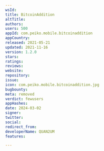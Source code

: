 ```yaml
---
wsId: 
title: BitcoinAddition
altTitle: 
authors: 
users: 500
appId: com.peiko.mobile.bitcoinaddition
appCountry: 
released: 2021-05-21
updated: 2021-11-16
version: 1.2.0
stars: 
ratings: 
reviews: 
website: 
repository: 
issue: 
icon: com.peiko.mobile.bitcoinaddition.jpg
bugbounty: 
meta: removed
verdict: fewusers
appHashes: 
date: 2024-03-02
signer: 
twitter: 
social: 
redirect_from: 
developerName: QUAN2UM
features: 

---
```


